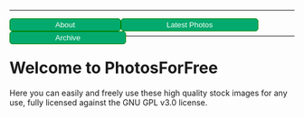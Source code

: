 ***
<div>
<button style="background-color: #04AA6D; 
  border: 1px solid green;
  color: white; 
  padding: 3px 80px; 
  cursor: pointer;
  float: left;
  border-radius: 5px;
  " onclick="window.location.href='https://eshanepicfighter.github.io/PhotosForFree/about';"> About </button>                                                                 
<button style="background-color: #04AA6D;
  border: 1px solid green;
  color: white;
  padding: 3px 80px;
  cursor: pointer;
  float: left;
  border-radius: 5px;   
  " onclick="window.location.href='https://eshanepicfighter.github.io/PhotosForFree/latestphotos';"> Latest Photos </button>                    
<button style="background-color: #04AA6D;
  border: 1px solid green;
  color: white;
  padding: 3px 80px;
  cursor: pointer;
  float: left;
  border-radius: 5px;   
  " onclick="window.location.href='https://eshanepicfighter.github.io/PhotosForFree/archive';"> Archive </button>
</div>
&nbsp;

***
# Welcome to PhotosForFree

Here you can easily and freely use these high quality stock images for any use, fully licensed against the GNU GPL v3.0 license. 
